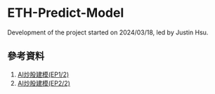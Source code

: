 # ETH-Predict-Model

Development of the project started on 2024/03/18, led by Justin Hsu.

## 參考資料

1. [AI炒股建模(EP1/2)](https://www.youtube.com/watch?v=GP-are6sZoE)
2. [AI炒股建模(EP2/2)](https://www.youtube.com/watch?v=KqBuSvEGiZA)
